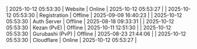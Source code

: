 | 2025-10-12 05:53:30 | Website | Online | 2025-10-12 05:53:27 |
| 2025-10-12 05:53:30 | Registration | Offline | 2025-09-09 16:40:23 |
| 2025-10-12 05:53:30 | Auth Server | Offline | 2025-08-18 09:33:31 |
| 2025-10-12 05:53:30 | Kezan (PvE) | Offline | 2025-10-11 12:51:30 |
| 2025-10-12 05:53:30 | Gurubashi (PvP) | Offline | 2025-08-23 21:44:06 |
| 2025-10-12 05:53:30 | Cloudflare | Online | 2025-10-12 05:53:27 |
